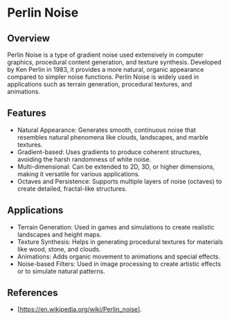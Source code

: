 # Perlin Noise
## Overview
Perlin Noise is a type of gradient noise used extensively in computer graphics, procedural content generation, and texture synthesis. Developed by Ken Perlin in 1983, it provides a more natural, organic appearance compared to simpler noise functions. Perlin Noise is widely used in applications such as terrain generation, procedural textures, and animations.

## Features
* Natural Appearance: Generates smooth, continuous noise that resembles natural phenomena like clouds, landscapes, and marble textures.
* Gradient-based: Uses gradients to produce coherent structures, avoiding the harsh randomness of white noise.
* Multi-dimensional: Can be extended to 2D, 3D, or higher dimensions, making it versatile for various applications.
* Octaves and Persistence: Supports multiple layers of noise (octaves) to create detailed, fractal-like structures.
## Applications
* Terrain Generation: Used in games and simulations to create realistic landscapes and height maps.
* Texture Synthesis: Helps in generating procedural textures for materials like wood, stone, and clouds.
* Animations: Adds organic movement to animations and special effects.
* Noise-based Filters: Used in image processing to create artistic effects or to simulate natural patterns.
## References
* [https://en.wikipedia.org/wiki/Perlin_noise].
